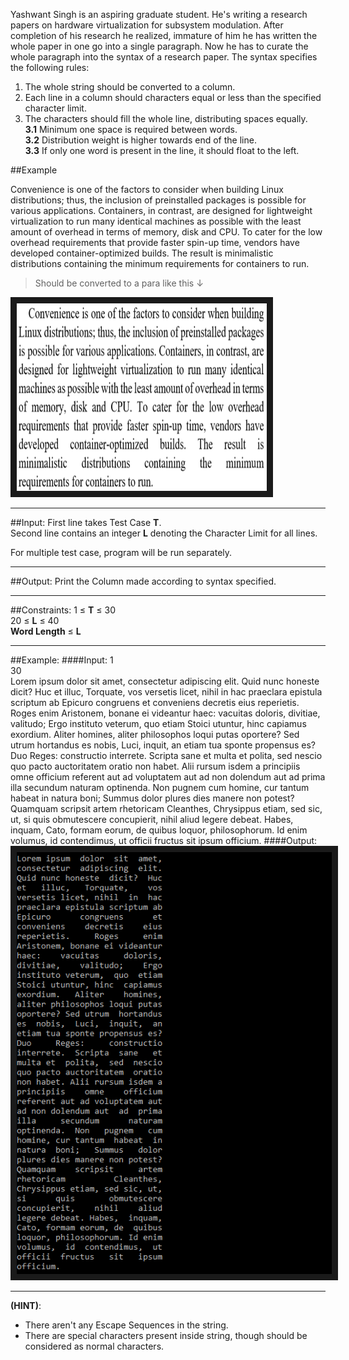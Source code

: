 Yashwant Singh is an aspiring graduate student. He's writing a research papers on hardware virtualization for subsystem modulation. After completion of his research he realized, immature of him he has written the whole paper in one go into a single paragraph. Now he has to curate the whole paragraph into the syntax of a research paper. The syntax specifies the following rules:

1. The whole string should be converted to a column.
2. Each line in a column should characters equal or less than the specified character limit.
3. The characters should fill the whole line, distributing spaces equally.  
	**3.1** Minimum one space is required between words.  
	**3.2** Distribution weight is higher towards end of the line.  
	**3.3** If only one word is present in the line, it should float to the left.  

##Example

Convenience is one of the factors to consider when building Linux distributions; thus, the inclusion of preinstalled packages is possible for various applications. Containers, in contrast, are designed for lightweight virtualization to run many identical machines as possible with the least amount of overhead in terms of memory, disk and CPU. To cater for the low overhead requirements that provide faster spin-up time, vendors have developed container-optimized builds. The result is minimalistic distributions containing the minimum requirements for containers to run.

> Should be converted to a para like this ↓

<img src="https://raw.githubusercontent.com/aniruddha0pandey/Code-Archive/master/Author/Syntax_Mafia/para.PNG" alt="foreground" width="400" height="300" border="10" />

---------
##Input:
First line takes Test Case **T**.  
Second line contains an integer **L** denoting the Character Limit for all lines.  
  
For multiple test case, program will be run separately.

---------
##Output:
Print the Column made according to syntax specified.

---------
##Constraints:
1 ≤ **T** ≤ 30  
20 ≤ **L** ≤ 40  
**Word Length** ≤ **L**

---------
##Example:
####Input:
1  
30  
Lorem ipsum dolor sit amet, consectetur adipiscing elit. Quid nunc honeste dicit? Huc et illuc, Torquate, vos versetis licet, nihil in hac praeclara epistula scriptum ab Epicuro congruens et conveniens decretis eius reperietis. Roges enim Aristonem, bonane ei videantur haec: vacuitas doloris, divitiae, valitudo; Ergo instituto veterum, quo etiam Stoici utuntur, hinc capiamus exordium. Aliter homines, aliter philosophos loqui putas oportere? Sed utrum hortandus es nobis, Luci, inquit, an etiam tua sponte propensus es? Duo Reges: constructio interrete. Scripta sane et multa et polita, sed nescio quo pacto auctoritatem oratio non habet. Alii rursum isdem a principiis omne officium referent aut ad voluptatem aut ad non dolendum aut ad prima illa secundum naturam optinenda. Non pugnem cum homine, cur tantum habeat in natura boni; Summus dolor plures dies manere non potest? Quamquam scripsit artem rhetoricam Cleanthes, Chrysippus etiam, sed sic, ut, si quis obmutescere concupierit, nihil aliud legere debeat. Habes, inquam, Cato, formam eorum, de quibus loquor, philosophorum. Id enim volumus, id contendimus, ut officii fructus sit ipsum officium.
####Output:
<img src="https://raw.githubusercontent.com/aniruddha0pandey/Code-Archive/master/Author/Syntax_Mafia/sol.PNG" alt="foreground" border="10" />  
 
---------
**(HINT)**:  
- There aren't any Escape Sequences in the string.
- There are special characters present inside string, though should be considered as normal characters.
